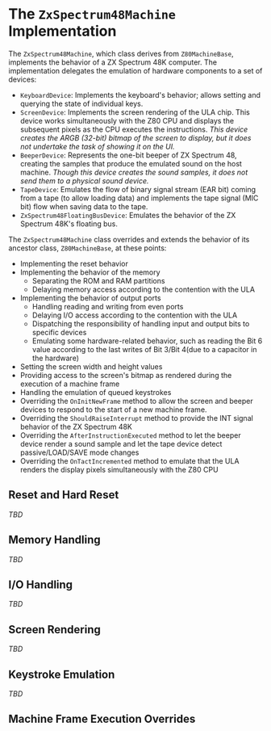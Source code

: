 # The `ZxSpectrum48Machine` Implementation

The `ZxSpectrum48Machine`, which class derives from `Z80MachineBase`, implements the behavior of a ZX Spectrum 48K computer. The implementation delegates the emulation of hardware components to a set of devices:
- `KeyboardDevice`: Implements the keyboard's behavior; allows setting and querying the state of individual keys.
- `ScreenDevice`: Implements the screen rendering of the ULA chip. This device works simultaneously with the Z80 CPU and displays the subsequent pixels as the CPU executes the instructions. *This device creates the ARGB (32-bit) bitmap of the screen to display, but it does not undertake the task of showing it on the UI.*
- `BeeperDevice`: Represents the one-bit beeper of ZX Spectrum 48, creating the samples that produce the emulated sound on the host machine. *Though this device creates the sound samples, it does not send them to a physical sound device.*
- `TapeDevice`: Emulates the flow of binary signal stream (EAR bit) coming from a tape (to allow loading data) and implements the tape signal (MIC bit) flow when saving data to the tape.
- `ZxSpectrum48FloatingBusDevice`: Emulates the behavior of the ZX Spectrum 48K's floating bus.

The `ZxSpectrum48Machine` class overrides and extends the behavior of its ancestor class, `Z80MachineBase`, at these points:

- Implementing the reset behavior
- Implementing the behavior of the memory
  - Separating the ROM and RAM partitions
  - Delaying memory access according to the contention with the ULA
- Implementing the behavior of output ports
  - Handling reading and writing from even ports
  - Delaying I/O access according to the contention with the ULA
  - Dispatching the responsibility of handling input and output bits to specific devices
  - Emulating some hardware-related behavior, such as reading the Bit 6 value according to the last writes of Bit 3/Bit 4(due to a capacitor in the hardware)
- Setting the screen width and height values
- Providing access to the screen's bitmap as rendered during the execution of a machine frame
- Handling the emulation of queued keystrokes
- Overriding the `OnInitNewFrame` method to allow the screen and beeper devices to respond to the start of a new machine frame.
- Overriding the `ShouldRaiseInterrupt` method to provide the INT signal behavior of the ZX Spectrum 48K
- Overriding the `AfterInstructionExecuted` method to let the beeper device render a sound sample and let the tape device detect passive/LOAD/SAVE mode changes
- Overriding the `OnTactIncremented` method to emulate that the ULA renders the display pixels simultaneously with the Z80 CPU

## Reset and Hard Reset

_TBD_ 

## Memory Handling

_TBD_

## I/O Handling

_TBD_

## Screen Rendering

_TBD_

## Keystroke Emulation

_TBD_

## Machine Frame Execution Overrides

